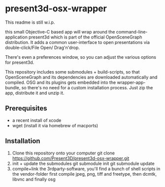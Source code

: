 present3d-osx-wrapper
=====================

This readme is still w.i.p.

this small Objective-C based app will wrap around the command-line-application present3d which is part of the official OpenSceneGraph distribution. It adds a common user-interface to open presentations via double-click/File Open/ Drag'n'drop.

There's even a preferences window, so you can adjust the various options for present3d.

This repository includes some submodules + build-scripts, so that OpenSceneGraph and its dependencies are downloaded automatically and compiled. OSG and its plugins gets embedded into the wrapper-app-bundle, so there's no need for a custom installation process. Just zip the app, distribute it and unzip it.

Prerequisites
-------------

* a recent install of xcode
* wget (install it via homebrew of macports)

Installation
------------

1. Clone this repository onto your computer
        git clone https://github.com/Present3D/present3d-osx-wrapper.git
2. init + update the submodules
        git submodule init
        git submodule update
3. compile+link the 3rdparty-software, you'll find a bunch of shell scripts in the vendor-folder
   first compile jpeg, png, tiff and freetype, then dcmtk, libvnc and finally osg

